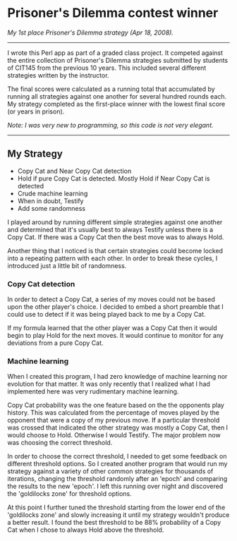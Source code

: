# Prisoner's Dilemma contest winner
*My 1st place Prisoner's Dilemma strategy (Apr 18, 2008).*

---

I wrote this Perl app as part of a graded class project. It competed against the entire collection of Prisoner's Dilemma strategies submitted by students of CIT145 from the previous 10 years. This included several different strategies written by the instructor.

The final scores were calculated as a running total that accumulated by running all strategies against one another for several hundred rounds each. My strategy completed as the first-place winner with the lowest final score (or years in prison).

*Note: I was very new to programming, so this code is not very elegant.*

---

## My Strategy

 - Copy Cat and Near Copy Cat detection
 - Hold if pure Copy Cat is detected. Mostly Hold if Near Copy Cat is detected
 - Crude machine learning
 - When in doubt, Testify
 - Add some randomness

I played around by running different simple strategies against one another and determined that it's usually best to always Testify unless there is a Copy Cat. If there was a Copy Cat then the best move was to always Hold.

Another thing that I noticed is that certain strategies could become locked into a repeating pattern with each other. In order to break these cycles, I introduced just a little bit of randomness.

### Copy Cat detection

In order to detect a Copy Cat, a series of my moves could not be based upon the other player's choice. I decided to embed a short preamble that I could use to detect if it was being played back to me by a Copy Cat.

If my formula learned that the other player was a Copy Cat then it would begin to play Hold for the next moves. It would continue to monitor for any deviations from a pure Copy Cat.

### Machine learning

When I created this program, I had zero knowledge of machine learning nor evolution for that matter. It was only recently that I realized what I had implemented here was very rudimentary machine learning.

Copy Cat probability was the one feature based on the the opponents play history. This was calculated from the percentage of moves played by the opponent that were a copy of my previous move. If a particular threshold was crossed that indicated the other strategy was mostly a Copy Cat, then I would choose to Hold. Otherwise I would Testify. The major problem now was choosing the correct threshold.

In order to choose the correct threshold, I needed to get some feedback on different threshold options. So I created another program that would run my strategy against a variety of other common strategies for thousands of iterations, changing the threshold randomly after an 'epoch' and comparing the results to the new 'epoch'. I left this running over night and discovered the 'goldilocks zone' for threshold options.

At this point I further tuned the threshold starting from the lower end of the 'goldilocks zone' and slowly increasing it until my strategy wouldn't produce a better result. I found the best threshold to be 88% probability of a Copy Cat when I chose to always Hold above the threshold.
